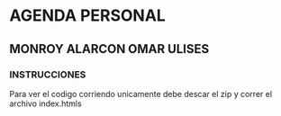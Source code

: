 # AGENDA PERSONAL

## MONROY ALARCON OMAR ULISES


### INSTRUCCIONES

Para ver el codigo corriendo unicamente debe descar el zip
y correr el archivo index.htmls

